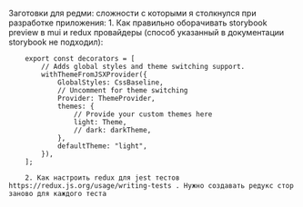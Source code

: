 Заготовки для редми:
    сложности с которыми я столкнулся при разработке приложения:
        1. Как правильно оборачивать storybook preview в mui и redux провайдеры (способ указанный в документации storybook не подходил):

        export const decorators = [
            // Adds global styles and theme switching support.
            withThemeFromJSXProvider({
                GlobalStyles: CssBaseline,
                // Uncomment for theme switching
                Provider: ThemeProvider,
                themes: {
                    // Provide your custom themes here
                    light: Theme,
                    // dark: darkTheme,
                },
                defaultTheme: "light",
            }),
        ];

        2. Как настроить redux для jest тестов https://redux.js.org/usage/writing-tests . Нужно создавать редукс стор заново для каждого теста